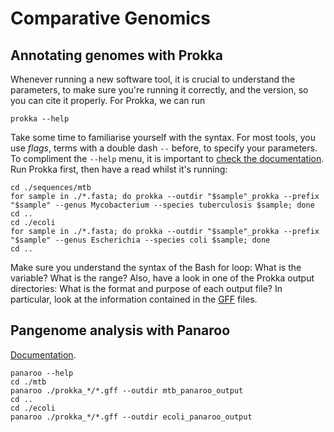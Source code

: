 # Comparative Genomics

## Annotating genomes with Prokka

Whenever running a new software tool, it is crucial to understand the parameters, to make sure you're running it correctly, and the version, so you can cite it properly. For Prokka, we can run
```
prokka --help
```
Take some time to familiarise yourself with the syntax. For most tools, you use *flags*, terms with a double dash `--` before, to specify your parameters. To compliment the `--help` menu, it is important to [check the documentation](https://github.com/tseemann/prokka). Run Prokka first, then have a read whilst it's running:
```
cd ./sequences/mtb
for sample in ./*.fasta; do prokka --outdir "$sample"_prokka --prefix "$sample" --genus Mycobacterium --species tuberculosis $sample; done
cd ..
cd ./ecoli
for sample in ./*.fasta; do prokka --outdir "$sample"_prokka --prefix "$sample" --genus Escherichia --species coli $sample; done
cd ..
```
Make sure you understand the syntax of the Bash for loop: What is the variable? What is the range? Also, have a look in one of the Prokka output directories: What is the format and purpose of each output file? In particular, look at the information contained in the [GFF](https://www.ensembl.org/info/website/upload/gff.html) files.

## Pangenome analysis with Panaroo
[Documentation](https://github.com/gtonkinhill/panaroo).
```
panaroo --help
cd ./mtb
panaroo ./prokka_*/*.gff --outdir mtb_panaroo_output
cd ..
cd ./ecoli
panaroo ./prokka_*/*.gff --outdir ecoli_panaroo_output
```
